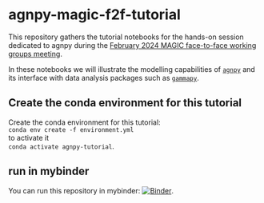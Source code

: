 # agnpy-magic-f2f-tutorial
This repository gathers the tutorial notebooks for the hands-on session dedicated to agnpy
during the [February 2024 MAGIC face-to-face working groups meeting](https://indico.mpp.mpg.de/event/9879/).


In these notebooks we will illustrate the modelling capabilities of [`agnpy`](https://agnpy.readthedocs.io/en/latest/) and its interface with data analysis packages such as [`gammapy`](https://gammapy.org/).

## Create the conda environment for this tutorial
Create the conda environment for this tutorial:    
`conda env create -f environment.yml`    
to activate it    
`conda activate agnpy-tutorial`.

## run in mybinder
You can run this repository in mybinder:
[![Binder](https://mybinder.org/badge_logo.svg)](https://mybinder.org/v2/gh/cosimoNigro/agnpy-magic-f2f-tutorial/HEAD).
